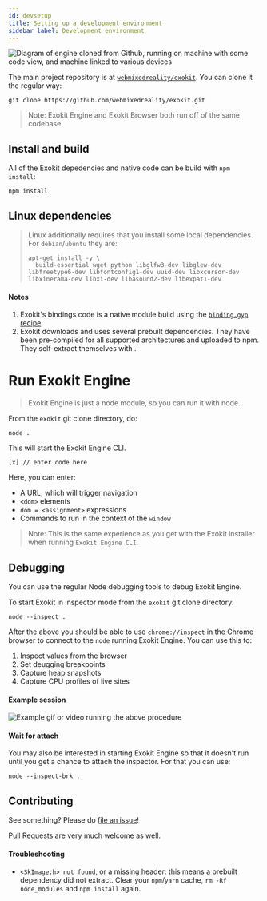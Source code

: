 ```yaml
---
id: devsetup 
title: Setting up a development environment
sidebar_label: Development environment
---
```


 <img src="http://via.placeholder.com/800x300" alt="Diagram of engine cloned from Github, running on machine with some code view, and machine linked to various devices"/>

The main project repository is at [`webmixedreality/exokit`](https://github.com/webmixedreality/exokit). You can clone it the regular way:

```
git clone https://github.com/webmixedreality/exokit.git
```

> Note: Exokit Engine and Exokit Browser both run off of the same codebase.

## Install and build

All of the Exokit depedencies and native code can be build with `npm install`:

```
npm install
```

## Linux dependencies

> Linux additionally requires that you install some local dependencies. For `debian`/`ubuntu` they are:
> ```
> apt-get install -y \
>   build-essential wget python libglfw3-dev libglew-dev libfreetype6-dev libfontconfig1-dev uuid-dev libxcursor-dev libxinerama-dev libxi-dev libasound2-dev libexpat1-dev
> ```

#### Notes

1. Exokit's bindings code is a native module build using the [`binding.gyp` recipe](https://github.com/webmixedreality/exokit/blob/master/binding.gyp).
1. Exokit downloads and uses several prebuilt dependencies. They have been pre-compiled for all supported architectures and uploaded to npm. They self-extract themselves with .

# Run Exokit Engine

> Exokit Engine is just a node module, so you can run it with node.

From the `exokit` git clone directory, do:

```
node .
```

This will start the Exokit Engine CLI.

```
[x] // enter code here
```

Here, you can enter:

- A URL, which will trigger navigation
- `<dom>` elements
- `dom = <assignment>` expressions
- Commands to run in the context of the `window`

> Note: This is the same experience as you get with the Exokit installer when running `Exokit Engine CLI`.

## Debugging

You can use the regular Node debugging tools to debug Exokit Engine.

To start Exokit in inspector mode from the `exokit` git clone directory:

```
node --inspect .
```

After the above you should be able to use `chrome://inspect` in the Chrome browser to connect to the `node` running Exokit Engine. You can use this to:

1. Inspect values from the browser
1. Set deugging breakpoints
1. Capture heap snapshots
1. Capture CPU profiles of live sites

#### Example session

 <img src="http://via.placeholder.com/800x300" alt="Example gif or video running the above procedure"/>

#### Wait for attach

You may also be interested in starting Exokit Engine so that it doesn't run until you get a chance to attach the inspector. For that you can use:

```
node --inspect-brk .
```

## Contributing

See something? Please do [file an issue](https://github.com/webmixedreality/exokit/issues)!

Pull Requests are very much welcome as well.

#### Troubleshooting

- `<SkImage.h> not found`, or a missing header: this means a prebuilt dependency did not extract. Clear your `npm`/`yarn` cache, `rm -Rf node_modules` and `npm install` again.


